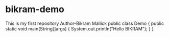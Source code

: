 # bikram-demo
This is my first repository
Author-Bikram Mallick
public class Demo
{
   public static void main(String[]args)
   {
       System.out.println("Hello BIKRAM");
   }
}
